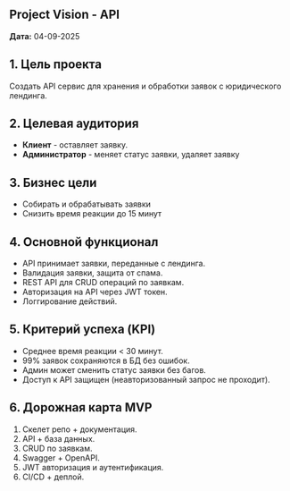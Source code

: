 ## Project Vision - API 
**Дата:** 04-09-2025

## 1. Цель проекта 
Создать API сервис для хранения и обработки заявок с юридического лендинга.

## 2. Целевая аудитория
- **Клиент** - оставляет заявку.
- **Администратор** - меняет статус заявки, удаляет заявку

## 3. Бизнес цели
- Собирать и обрабатывать заявки
- Снизить время реакции до 15 минут

## 4. Основной функционал
- API принимает заявки, переданные с лендинга.
- Валидация заявки, защита от спама.
- REST API для CRUD операций по заявкам.
- Авторизация на API через JWT токен.
- Логгирование действий.

## 5. Критерий успеха (KPI)
- Среднее время реакции < 30 минут.
- 99% заявок сохраняются в БД без ошибок.
- Админ может сменить статус заявки без багов.
- Доступ к API защищен (неавторизованный запрос не проходит).

## 6. Дорожная карта MVP
1. Скелет репо + документация.
2. API + база данных.
3. CRUD по заявкам.
4. Swagger + OpenAPI.
5. JWT авторизация и аутентификация.
6. CI/CD + деплой.